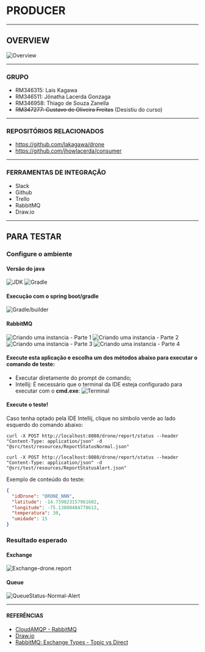 # PRODUCER

---

## OVERVIEW

![Overview](docs/images/overview.PNG)

---

### GRUPO

- RM346315: Lais Kagawa
- RM346511: Jônatha Lacerda Gonzaga
- RM346958: Thiago de Souza Zanella
- <del> RM347277: Gustavo de Oliveira Freitas</del> (Desistiu do curso)

---

### REPOSITÓRIOS RELACIONADOS

- https://github.com/lakagawa/drone
- https://github.com/jhowlacerda/consumer

---

### FERRAMENTAS DE INTEGRAÇÃO

- Slack
- Github
- Trello
- RabbitMQ
- Draw.io

---

## PARA TESTAR

### Configure o ambiente

#### Versão do java
![JDK](docs/images/config_java.PNG)
![Gradle](docs/images/config_gradle01.PNG)

#### Execução com o spring boot/gradle
![Gradle/builder](docs/images/config_gradle02.PNG)


#### RabbitMQ 
![Criando uma instancia - Parte 1](docs/images/config_rabbitmq01.PNG)
![Criando uma instancia - Parte 2](docs/images/config_rabbitmq02.PNG)
![Criando uma instancia - Parte 3](docs/images/config_rabbitmq03.PNG)
![Criando uma instancia - Parte 4](docs/images/config_rabbitmq04.PNG)


#### Execute esta aplicação e escolha um dos métodos abaixo para executar o comando de teste:
  - Executar diretamente do prompt de comando;
  - Intellij: É necessário que o terminal da IDE esteja configurado para executar com o **cmd.exe**:
![Terminal](docs/images/config_terminal.PNG)


#### Execute o teste!
Caso tenha optado pela IDE Intellij, clique no símbolo verde ao lado esquerdo do comando abaixo:
```shell
curl -X POST http://localhost:8080/drone/report/status --header "Content-Type: application/json" -d "@src/test/resources/ReportStatusNormal.json"
```
```shell
curl -X POST http://localhost:8080/drone/report/status --header "Content-Type: application/json" -d "@src/test/resources/ReportStatusAlert.json"
```

Exemplo de conteúdo do teste:
```json
{
  "idDrone": "DRONE_NNN",
  "latitude": -14.739023157961602,
  "longitude": -75.13000484778613,
  "temperatura": 30,
  "umidade": 15
}
```

### Resultado esperado

#### Exchange

![Exchange-drone.report](docs/images/config_rabbitmq05.PNG)

#### Queue

![QueueStatus-Normal-Alert](docs/images/config_rabbitmq06.PNG)

--- 

#### REFERÊNCIAS

- [CloudAMQP - RabbitMQ](https://customer.cloudamqp.com/instance/)
- [Draw.io](https://app.diagrams.net)
- [RabbitMQ: Exchange Types - Topic vs Direct](https://www.nastel.com/rabbitmq-topic-vs-direct-exchange)
